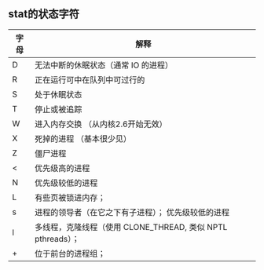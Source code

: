 ## stat的状态字符

| 字母 | 解释                                                        |
| ---- | ----------------------------------------------------------- |
| D    | 无法中断的休眠状态（通常 IO 的进程）                        |
| R    | 正在运行可中在队列中可过行的                                |
| S    | 处于休眠状态                                                |
| T    | 停止或被追踪                                                |
| W    | 进入内存交换 （从内核2.6开始无效）                          |
| X    | 死掉的进程 （基本很少见）                                   |
| Z    | 僵尸进程                                                    |
| <    | 优先级高的进程                                              |
| N    | 优先级较低的进程                                            |
| L    | 有些页被锁进内存；                                          |
| s    | 进程的领导者（在它之下有子进程）； 优先级较低的进程         |
| l    | 多线程，克隆线程（使用 CLONE_THREAD, 类似 NPTL pthreads）； |
| +    | 位于前台的进程组；                                          |

